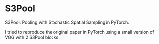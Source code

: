 # S3Pool
S3Pool: Pooling with Stochastic Spatial Sampling in PyTorch.

I tried to reproduce the original paper in PyTorch using a small version of VGG with 2 S3Pool blocks.
